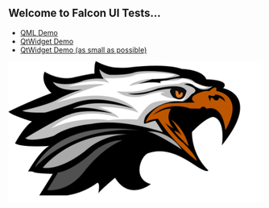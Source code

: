 ## Welcome to Falcon UI Tests...


- [QML Demo](qml/EvaluationToolchainUIQtQuick.html)
- [QtWidget Demo](qtwidget/EvaluationToolchainUIQtWidgets.html)
- [QtWidget Demo (as small as possible)](qtwidgetOz/EvaluationToolchainUIQtWidgets.html)

![Falcon](Falcon.png)